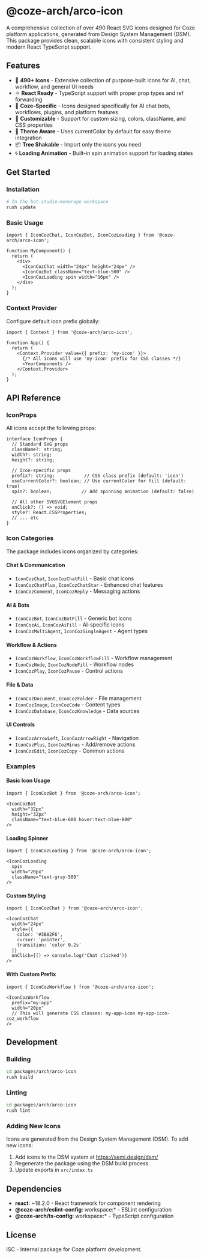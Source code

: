 # @coze-arch/arco-icon

A comprehensive collection of over 490 React SVG icons designed for Coze platform applications, generated from Design System Management (DSM). This package provides clean, scalable icons with consistent styling and modern React TypeScript support.

## Features

- 🎨 **490+ Icons** - Extensive collection of purpose-built icons for AI, chat, workflow, and general UI needs
- ⚛️ **React Ready** - TypeScript support with proper prop types and ref forwarding
- 🎯 **Coze-Specific** - Icons designed specifically for AI chat bots, workflows, plugins, and platform features
- 🔧 **Customizable** - Support for custom sizing, colors, className, and CSS properties
- 🌈 **Theme Aware** - Uses currentColor by default for easy theme integration
- 📦 **Tree Shakable** - Import only the icons you need
- 🌀 **Loading Animation** - Built-in spin animation support for loading states

## Get Started

### Installation

```bash
# In the bot-studio-monorepo workspace
rush update
```

### Basic Usage

```tsx
import { IconCozChat, IconCozBot, IconCozLoading } from '@coze-arch/arco-icon';

function MyComponent() {
  return (
    <div>
      <IconCozChat width="24px" height="24px" />
      <IconCozBot className="text-blue-500" />
      <IconCozLoading spin width="16px" />
    </div>
  );
}
```

### Context Provider

Configure default icon prefix globally:

```tsx
import { Context } from '@coze-arch/arco-icon';

function App() {
  return (
    <Context.Provider value={{ prefix: 'my-icon' }}>
      {/* All icons will use 'my-icon' prefix for CSS classes */}
      <YourComponents />
    </Context.Provider>
  );
}
```

## API Reference

### IconProps

All icons accept the following props:

```tsx
interface IconProps {
  // Standard SVG props
  className?: string;
  width?: string;
  height?: string;
  
  // Icon-specific props
  prefix?: string;           // CSS class prefix (default: 'icon')
  useCurrentColor?: boolean; // Use currentColor for fill (default: true)
  spin?: boolean;           // Add spinning animation (default: false)
  
  // All other SVGSVGElement props
  onClick?: () => void;
  style?: React.CSSProperties;
  // ... etc
}
```

### Icon Categories

The package includes icons organized by categories:

#### Chat & Communication
- `IconCozChat`, `IconCozChatFill` - Basic chat icons
- `IconCozChatPlus`, `IconCozChatStar` - Enhanced chat features
- `IconCozComment`, `IconCozReply` - Messaging actions

#### AI & Bots
- `IconCozBot`, `IconCozBotFill` - Generic bot icons
- `IconCozAi`, `IconCozAiFill` - AI-specific icons
- `IconCozMultiAgent`, `IconCozSingleAgent` - Agent types

#### Workflow & Actions
- `IconCozWorkflow`, `IconCozWorkflowFill` - Workflow management
- `IconCozNode`, `IconCozNodeFill` - Workflow nodes
- `IconCozPlay`, `IconCozPause` - Control actions

#### File & Data
- `IconCozDocument`, `IconCozFolder` - File management
- `IconCozImage`, `IconCozCode` - Content types
- `IconCozDatabase`, `IconCozKnowledge` - Data sources

#### UI Controls
- `IconCozArrowLeft`, `IconCozArrowRight` - Navigation
- `IconCozPlus`, `IconCozMinus` - Add/remove actions
- `IconCozEdit`, `IconCozCopy` - Common actions

### Examples

#### Basic Icon Usage
```tsx
import { IconCozBot } from '@coze-arch/arco-icon';

<IconCozBot 
  width="32px" 
  height="32px" 
  className="text-blue-600 hover:text-blue-800" 
/>
```

#### Loading Spinner
```tsx
import { IconCozLoading } from '@coze-arch/arco-icon';

<IconCozLoading 
  spin 
  width="20px" 
  className="text-gray-500" 
/>
```

#### Custom Styling
```tsx
import { IconCozChat } from '@coze-arch/arco-icon';

<IconCozChat
  width="24px"
  style={{ 
    color: '#3B82F6',
    cursor: 'pointer',
    transition: 'color 0.2s'
  }}
  onClick={() => console.log('Chat clicked')}
/>
```

#### With Custom Prefix
```tsx
import { IconCozWorkflow } from '@coze-arch/arco-icon';

<IconCozWorkflow 
  prefix="my-app"
  width="20px"
  // This will generate CSS classes: my-app-icon my-app-icon-coz_workflow
/>
```

## Development

### Building
```bash
cd packages/arch/arco-icon
rush build
```

### Linting
```bash
cd packages/arch/arco-icon
rush lint
```

### Adding New Icons
Icons are generated from the Design System Management (DSM). To add new icons:

1. Add icons to the DSM system at https://semi.design/dsm/
2. Regenerate the package using the DSM build process
3. Update exports in `src/index.ts`

## Dependencies

- **react**: ~18.2.0 - React framework for component rendering
- **@coze-arch/eslint-config**: workspace:* - ESLint configuration
- **@coze-arch/ts-config**: workspace:* - TypeScript configuration

## License

ISC - Internal package for Coze platform development.